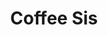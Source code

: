---
abv: 6.5%
alt:
availability: Keg
bitterness: 
description: LWe added Ethiopia beans from Mello Coffee Roasters to Little Sis. The coffee is seamlessly integrated, creating depth to this citrus dominated IPA!
gravity: 
hops: 
ibu: 65
img: coffee-sis.jpg
layout: beer
malt: 
modal-id: coffee-sis
title: Coffee Sis
on-tap: yup
sourness: 
style: IPA w/ Coffee
---